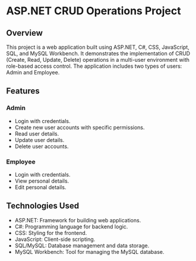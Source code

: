 # ASP.NET CRUD Operations Project

## Overview

This project is a web application built using ASP.NET, C#, CSS, JavaScript, SQL, and MySQL Workbench. It demonstrates the implementation of CRUD (Create, Read, Update, Delete) operations 
in a multi-user environment with role-based access control. The application includes two types of users: Admin and Employee.

## Features

### Admin
- Login with credentials.
- Create new user accounts with specific permissions.
- Read user details.
- Update user details.
- Delete user accounts.

### Employee
- Login with credentials.
- View personal details.
- Edit personal details.

## Technologies Used
- ASP.NET: Framework for building web applications.
- C#: Programming language for backend logic.
- CSS: Styling for the frontend.
- JavaScript: Client-side scripting.
- SQL/MySQL: Database management and data storage.
- MySQL Workbench: Tool for managing the MySQL database.

